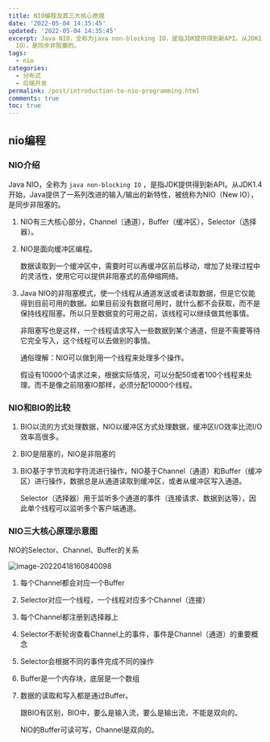 ```yaml
---
title: NIO编程及其三大核心原理
date: '2022-05-04 14:35:45'
updated: '2022-05-04 14:35:45'
excerpt: Java NIO，全称为java non-blocking IO，是指JDK提供得到新API。从JDK1.4开始，Java提供了一系列改进的输入/输出的新特性，被统称为NIO（New
  IO），是同步非阻塞的。
tags:
  - nio
categories:
  - 分布式
  - 后端开发
permalink: /post/introduction-to-nio-programming.html
comments: true
toc: true
---
```

## nio编程

### NIO介绍

Java NIO，全称为 `java non-blocking IO` ，是指JDK提供得到新API。从JDK1.4开始，Java提供了一系列改进的输入/输出的新特性，被统称为NIO（New IO），是同步非阻塞的。

1. NIO有三大核心部分，Channel（通道），Buffer（缓冲区），Selector（选择器）。

2. NIO是面向缓冲区编程。

   数据读取到一个缓冲区中，需要时可以再缓冲区前后移动，增加了处理过程中的灵活性，使用它可以提供非阻塞式的高伸缩网络。

3. Java NIO的非阻塞模式，使一个线程从通道发送或者读取数据，但是它仅能得到目前可用的数据。如果目前没有数据可用时，就什么都不会获取，而不是保持线程阻塞。所以只至数据变的可用之前，该线程可以继续做其他事情。

   非阻塞写也是这样，一个线程请求写入一些数据到某个通道，但是不需要等待它完全写入，这个线程可以去做别的事情。

   通俗理解：NIO可以做到用一个线程来处理多个操作。

   假设有10000个请求过来，根据实际情况，可以分配50或者100个线程来处理。而不是像之前阻塞IO那样，必须分配10000个线程。

### NIO和BIO的比较

1. BIO以流的方式处理数据，NIO以缓冲区方式处理数据，缓冲区I/O效率比流I/O效率高很多。

2. BIO是阻塞的，NIO是非阻塞的

3. BIO基于字节流和字符流进行操作，NIO基于Channel（通道）和Buffer（缓冲区）进行操作，数据总是从通道读取到缓冲区，或者从缓冲区写入通道。

   Selector（选择器）用于监听多个通道的事件（连接请求、数据到达等），因此单个线程可以监听多个客户端通道。

### NIO三大核心原理示意图

NIO的Selector、Channel、Buffer的关系

![image-20220418160840098](https://img1.terwer.space/image-20220418160840098.png)

1. 每个Channel都会对应一个Buffer

2. Selector对应一个线程，一个线程对应多个Channel（连接）

3. 每个Channel都注册到选择器上

4. Selector不断轮询查看Channel上的事件，事件是Channel（通道）的重要概念

5. Selector会根据不同的事件完成不同的操作

6. Buffer是一个内存块，底层是一个数组

7. 数据的读取和写入都是通过Buffer。

   跟BIO有区别，BIO中，要么是输入流，要么是输出流，不能是双向的。

   NIO的Buffer可读可写，Channel是双向的。
